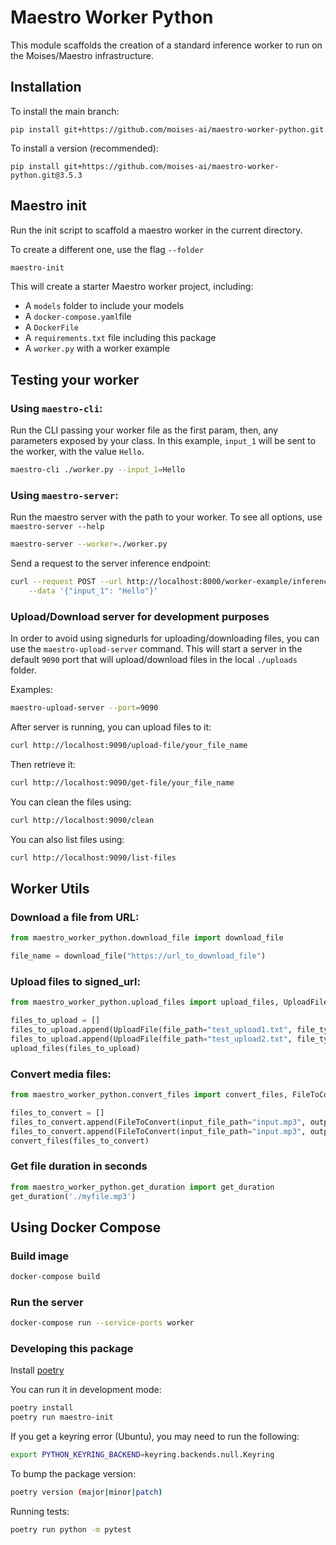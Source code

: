 # Maestro Worker Python

This module scaffolds the creation of a standard inference worker to run on the Moises/Maestro infrastructure.

## Installation
To install the main branch:
```
pip install git+https://github.com/moises-ai/maestro-worker-python.git
```

To install a version (recommended):
```
pip install git+https://github.com/moises-ai/maestro-worker-python.git@3.5.3
```

## Maestro init
Run the init script to scaffold a maestro worker in the current directory.

To create a different one, use the flag `--folder`

```bash
maestro-init
```

This will create a starter Maestro worker project, including:
  - A `models` folder to include your models
  - A `docker-compose.yaml`file
  - A `DockerFile`
  - A `requirements.txt` file including this package
  - A `worker.py` with a worker example

## Testing your worker

### Using `maestro-cli`:

Run the CLI passing your worker file as the first param, then, any parameters exposed by your class. In this example, `input_1` will be sent to the worker, with the value `Hello`.

```bash
maestro-cli ./worker.py --input_1=Hello
```

### Using `maestro-server`:

Run the maestro server with the path to your worker. To see all options, use `maestro-server --help`

```bash
maestro-server --worker=./worker.py
```

Send a request to the server inference endpoint:

```bash
curl --request POST --url http://localhost:8000/worker-example/inference  --header 'Content-Type: application/json' \
    --data '{"input_1": "Hello"}'
```
### Upload/Download server for development purposes
In order to avoid using signedurls for uploading/downloading files, you can use the `maestro-upload-server` command. This will start a server in the default `9090` port that will upload/download files in the local `./uploads` folder.

Examples:

```bash
maestro-upload-server --port=9090
```

After server is running, you can upload files to it:

```bash
curl http://localhost:9090/upload-file/your_file_name
```

Then retrieve it:

```bash
curl http://localhost:9090/get-file/your_file_name
```

You can clean the files using:

```bash
curl http://localhost:9090/clean
```

You can also list files using:
```bash
curl http://localhost:9090/list-files
```

## Worker Utils

### Download a file from URL:
```python
from maestro_worker_python.download_file import download_file

file_name = download_file("https://url_to_download_file")
```

### Upload files to signed_url:
```python
from maestro_worker_python.upload_files import upload_files, UploadFile

files_to_upload = []
files_to_upload.append(UploadFile(file_path="test_upload1.txt", file_type="text/plain", signed_url="https://httpbin.org/put"))
files_to_upload.append(UploadFile(file_path="test_upload2.txt", file_type="text/plain", signed_url="https://httpbin.org/put"))
upload_files(files_to_upload)
```

### Convert media files:
```python
from maestro_worker_python.convert_files import convert_files, FileToConvert

files_to_convert = []
files_to_convert.append(FileToConvert(input_file_path="input.mp3", output_file_path="output.wav", file_format="wav", max_duration=1200))
files_to_convert.append(FileToConvert(input_file_path="input.mp3", output_file_path="output.m4a", file_format="m4a", max_duration=1200))
convert_files(files_to_convert)
```

### Get file duration in seconds
```python
from maestro_worker_python.get_duration import get_duration
get_duration('./myfile.mp3')
```

## Using Docker Compose

### Build image
```bash
docker-compose build
```

### Run the server

```bash
docker-compose run --service-ports worker
```

### Developing this package

Install [poetry](https://python-poetry.org/docs/#installing-with-the-official-installer)


You can run it in development mode:

```bash
poetry install
poetry run maestro-init
```

If you get a keyring error (Ubuntu), you may need to run the following:
```bash
export PYTHON_KEYRING_BACKEND=keyring.backends.null.Keyring
```

To bump the package version:

```bash
poetry version (major|minor|patch)
```

Running tests:

```bash
poetry run python -m pytest
```
